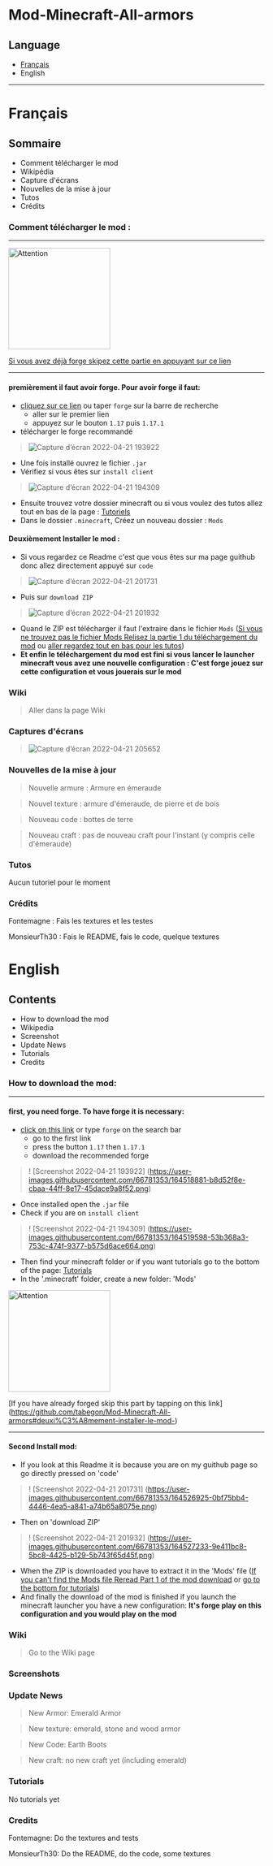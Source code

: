 # Mod-Minecraft-All-armors
## Language
  - [Français](https://github.com/tabegon/Mod-Minecraft-All-armors#fran%C3%A7ais)
  - English

---

# Français
## Sommaire
  - Comment télécharger le mod
  - Wikipédia
  - Capture d'écrans
  - Nouvelles de la mise à jour
  - Tutos
  - Crédits

### Comment télécharger le mod :
---
<img src="https://user-images.githubusercontent.com/66781353/164524170-7a684c26-7688-4163-8ac5-7aae190f09bf.png" alt="Attention" width="200"/>

[Si vous avez déjà forge skipez cette partie en appuyant sur ce lien](https://github.com/tabegon/Mod-Minecraft-All-armors#deuxi%C3%A8mement-installer-le-mod-)

---
#### premièrement il faut avoir forge. Pour avoir forge il faut:
- [cliquez sur ce lien](https://files.minecraftforge.net/net/minecraftforge/forge/index_1.17.1.html) ou taper `forge` sur la barre de recherche
  - aller sur le premier lien
  - appuyez sur le bouton `1.17` puis `1.17.1`
- télécharger le forge recommandé
> ![Capture d’écran 2022-04-21 193922](https://user-images.githubusercontent.com/66781353/164518881-b8d52f8e-cbaa-44ff-8e17-45dace9a8f52.png)
- Une fois installé ouvrez le fichier `.jar`
- Vérifiez si vous êtes sur `install client`

> ![Capture d’écran 2022-04-21 194309](https://user-images.githubusercontent.com/66781353/164519598-53b368a3-753c-474f-9377-b575d6ace664.png)
- Ensuite trouvez votre dossier minecraft ou si vous voulez des tutos allez tout en bas de la page : [Tutoriels](https://github.com/tabegon/Mod-Minecraft-All-armors#tutos)
- Dans le dossier `.minecraft`, Créez un nouveau dossier : `Mods`

#### Deuxièmement Installer le mod :
- Si vous regardez ce Readme c'est que vous êtes sur ma page guithub donc allez directement appuyé sur `code`
> ![Capture d’écran 2022-04-21 201731](https://user-images.githubusercontent.com/66781353/164526925-0bf75bb4-4446-4ea5-a841-a74b65a8075e.png)
- Puis sur `download ZIP`
> ![Capture d’écran 2022-04-21 201932](https://user-images.githubusercontent.com/66781353/164527233-9e411bc8-5bc8-4425-b129-5b743f65d45f.png)
- Quand le ZIP est télécharger il faut l'extraire dans le fichier `Mods`
([Si vous ne trouvez pas le fichier Mods Relisez la partie 1 du téléchargement du mod](https://github.com/tabegon/Mod-Minecraft-All-armors#premi%C3%A8rement-il-faut-avoir-forge-pour-avoir-forge-il-faut) ou [aller regardez tout en bas pour les tutos](https://github.com/tabegon/Mod-Minecraft-All-armors#tutos))
- ****Et enfin le téléchargement du mod est fini si vous lancer le launcher minecraft vous avez une nouvelle configuration : C'est forge jouez sur cette configuration et vous jouerais sur le mod****

### Wiki

> Aller dans la page Wiki 

### Captures d'écrans

> ![Capture d’écran 2022-04-21 205652](https://user-images.githubusercontent.com/66781353/164620881-02b3b1b7-5027-48c8-811c-f8e22a970a36.png)

### Nouvelles de la mise à jour

> Nouvelle armure : Armure en émeraude

> Nouvel texture : armure d'émeraude, de pierre et de bois

> Nouveau code : bottes de terre

> Nouveau craft : pas de nouveau craft pour l'instant (y compris celle d'émeraude)

### Tutos

Aucun tutoriel pour le moment

### Crédits

Fontemagne : Fais les textures et les testes

MonsieurTh30 : Fais le README, fais le code, quelque textures

# English 
## Contents
  - How to download the mod
  - Wikipedia
  - Screenshot
  - Update News
  - Tutorials
  - Credits

### How to download the mod:
---
#### first, you need forge. To have forge it is necessary:
- [click on this link](https://files.minecraftforge.net/net/minecraftforge/forge/index_1.17.1.html) or type `forge` on the search bar
  - go to the first link
  - press the button `1.17` then `1.17.1`
  - download the recommended forge
> ! [Screenshot 2022-04-21 193922] (https://user-images.githubusercontent.com/66781353/164518881-b8d52f8e-cbaa-44ff-8e17-45dace9a8f52.png)
  - Once installed open the `.jar` file
  - Check if you are on `install client`
  > ! [Screenshot 2022-04-21 194309] (https://user-images.githubusercontent.com/66781353/164519598-53b368a3-753c-474f-9377-b575d6ace664.png)
  - Then find your minecraft folder or if you want tutorials go to the bottom of the page: [Tutorials](https://github.com/tabegon/Mod-Minecraft-All-armors#tutorials)
  - In the '.minecraft' folder, create a new folder: 'Mods'
  <img src="https://user-images.githubusercontent.com/66781353/164524170-7a684c26-7688-4163-8ac5-7aae190f09bf.png" alt="Attention" width="200"/>

[If you have already forged skip this part by tapping on this link] (https://github.com/tabegon/Mod-Minecraft-All-armors#deuxi%C3%A8mement-installer-le-mod-)

---
#### Second Install mod:
- If you look at this Readme it is because you are on my guithub page so go directly pressed on 'code'
> ! [Screenshot 2022-04-21 201731] (https://user-images.githubusercontent.com/66781353/164526925-0bf75bb4-4446-4ea5-a841-a74b65a8075e.png)
- Then on 'download ZIP'
> ! [Screenshot 2022-04-21 201932] (https://user-images.githubusercontent.com/66781353/164527233-9e411bc8-5bc8-4425-b129-5b743f65d45f.png)
- When the ZIP is downloaded you have to extract it in the 'Mods' file
([If you can't find the Mods file Reread Part 1 of the mod download](https://github.com/tabegon/Mod-Minecraft-All-armors#premi%C3%A8rement-it-must-have-forge-to-have-forge-it-must) or [go to the bottom for tutorials](https://github.com/tabegon/Mod-Minecraft-All-armors#tutos))
- And finally the download of the mod is finished if you launch the minecraft launcher you have a new configuration: ****It's forge play on this configuration and you would play on the mod****


### Wiki

> Go to the Wiki page 

### Screenshots

### Update News

> New Armor: Emerald Armor

> New texture: emerald, stone and wood armor

> New Code: Earth Boots

> New craft: no new craft yet (including emerald)

### Tutorials

No tutorials yet

### Credits

Fontemagne: Do the textures and tests

MonsieurTh30: Do the README, do the code, some textures
